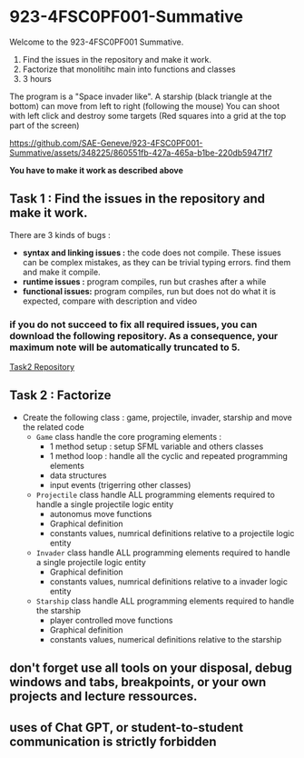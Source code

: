 # 923-4FSC0PF001-Summative

Welcome to the 923-4FSC0PF001 Summative.

1. Find the issues in the repository and make it work.
2. Factorize that monolitihc main into functions and classes
3. 3 hours

The program is a "Space invader like".
A starship (black triangle at the bottom) can move from left to right (following the mouse)
You can shoot with left click and destroy some targets (Red squares into a grid at the top part of the screen)

https://github.com/SAE-Geneve/923-4FSC0PF001-Summative/assets/348225/860551fb-427a-465a-b1be-220db59471f7

**You have to make it work as described above**

## Task 1 : Find the issues in the repository and make it work.
There are 3 kinds of bugs :
* **syntax and linking issues :** the code does not compile. These issues can be complex mistakes, as they can be trivial typing errors. find them and make it compile.
* **runtime issues :** program compiles, run but crashes after a while
* **functional issues:** program compiles, run but does not do what it is expected, compare with description and video

### if you do not succeed to fix all required issues, you can download the following repository. As a consequence, your maximum note will be automatically truncated to 5. 
[Task2 Repository](https://classroom.github.com/a/81c2r-uP)

## Task 2 : Factorize
* Create the following class : game, projectile, invader, starship and move the related code
  * ``Game`` class handle the core programing elements :
    * 1 method setup : setup SFML variable and others classes
    * 1 method loop : handle all the cyclic and repeated programming elements
    * data structures
    * input events (trigerring other classes)
  * ``Projectile`` class handle ALL programming elements required to handle a single projectile logic entity
    * autonomus move functions
    * Graphical definition
    * constants values, numrical definitions relative to a projectile logic entity
  * ``Invader`` class handle ALL programming elements required to handle a single projectile logic entity
    * Graphical definition
    * constants values, numrical definitions relative to a invader logic entity
  * ``Starship`` class handle ALL programming elements required to handle the starship
    * player controlled move functions
    * Graphical definition
    * constants values, numerical definitions relative to the starship

## don't forget use all tools on your disposal, debug windows and tabs, breakpoints, or your own projects and lecture ressources.
## uses of Chat GPT, or student-to-student communication is strictly forbidden 

